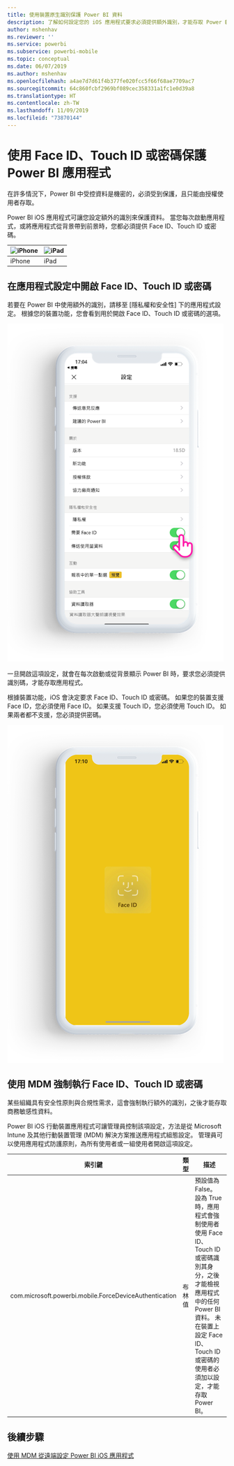 ```yaml
---
title: 使用裝置原生識別保護 Power BI 資料
description: 了解如何設定您的 iOS 應用程式要求必須提供額外識別，才能存取 Power BI 資料
author: mshenhav
ms.reviewer: ''
ms.service: powerbi
ms.subservice: powerbi-mobile
ms.topic: conceptual
ms.date: 06/07/2019
ms.author: mshenhav
ms.openlocfilehash: a4ae7d7d61f4b377fe020fcc5f66f68ae7709ac7
ms.sourcegitcommit: 64c860fcbf2969bf089cec358331a1fc1e0d39a8
ms.translationtype: HT
ms.contentlocale: zh-TW
ms.lasthandoff: 11/09/2019
ms.locfileid: "73870144"
---
```

# <a name="protect-power-bi-app-with-face-id-touch-id-or-passcode"></a>使用 Face ID、Touch ID 或密碼保護 Power BI 應用程式 

在許多情況下，Power BI 中受控資料是機密的，必須受到保護，且只能由授權使用者存取。 

Power BI iOS 應用程式可讓您設定額外的識別來保護資料。 當您每次啟動應用程式，或將應用程式從背景帶到前景時，您都必須提供 Face ID、Touch ID 或密碼。

| ![iPhone](./media/tutorial-mobile-apps-ios-qna/iphone-logo-50-px.png) | ![iPad](./media/tutorial-mobile-apps-ios-qna/ipad-logo-50-px.png) |
|:--- |:--- |
| iPhone |iPad |

## <a name="turn-on-face-id-touch-id-or-passcode-in-app-setting"></a>在應用程式設定中開啟 Face ID、Touch ID 或密碼

若要在 Power BI 中使用額外的識別，請移至 [隱私權和安全性]  下的應用程式設定。 根據您的裝置功能，您會看到用於開啟 Face ID、Touch ID 或密碼的選項。

![Power BI iOS 應用程式設定頁面](./media/mobile-ios-native-secure-access/mobile-ios-native-secured-setting.png)

一旦開啟這項設定，就會在每次啟動或從背景顯示 Power BI 時，要求您必須提供識別碼，才能存取應用程式。 

根據裝置功能，iOS 會決定要求 Face ID、Touch ID 或密碼。 如果您的裝置支援 Face ID，您必須使用 Face ID。 如果支援 Touch ID，您必須使用 Touch ID。 如果兩者都不支援，您必須提供密碼。

![Power BI iOS Face ID](./media/mobile-ios-native-secure-access/mobile-ios-native-secured-faceid.png)

## <a name="use-mdm-to-enforce-face-id-touch-id-or-passcode"></a>使用 MDM 強制執行 Face ID、Touch ID 或密碼

某些組織具有安全性原則與合規性需求，這會強制執行額外的識別，之後才能存取商務敏感性資料。 

Power BI iOS 行動裝置應用程式可讓管理員控制該項設定，方法是從 Microsoft Intune 及其他行動裝置管理 (MDM) 解決方案推送應用程式組態設定。 管理員可以使用應用程式防護原則，為所有使用者或一組使用者開啟這項設定。

|索引鍵  |類型  |描述  |
|---------|---------|---------|
| com.microsoft.powerbi.mobile.ForceDeviceAuthentication | 布林值 | 預設值為 False。 <br>設為 True 時，應用程式會強制使用者使用 Face ID、Touch ID 或密碼識別其身分，之後才能檢視應用程式中的任何 Power BI 資料。 未在裝置上設定 Face ID、Touch ID 或密碼的使用者必須加以設定，才能存取 Power BI。  |

## <a name="next-steps"></a>後續步驟

[使用 MDM 從遠端設定 Power BI iOS 應用程式](mobile-app-configuration.md)
